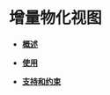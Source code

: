 # 增量物化视图<a name="ZH-CN_TOPIC_0295970206"></a>

-   **[概述](概述_增量物化视图.md)**  

-   **[使用](使用_增量物化视图.md)**  

-   **[支持和约束](支持和约束-1.md)**  


